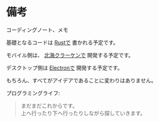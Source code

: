 # 備考

コーディングノート、メモ

基礎となるコードは [Rustで](https://www.rust-lang.org) 書かれる予定です。

モバイル側は、 [北海クラーケンで](https://openkraken.com) 開発する予定です。

デスクトップ側は [Electronで](https://www.electronjs.org) 開発する予定です。

もちろん、すべてがアイデアであることに変わりはありません。

プログラミングライフ:

> まだまだこれからです。  
> 上へ行ったり下へ行ったりしながら探していきます。